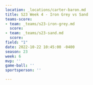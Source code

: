 ```yaml
---
location: _locations/carter-baron.md
title: S23 Week 4 - Iron Grey vs Sand
teams-score:
- team: _teams/s23-iron-grey.md
  score: 
- team: _teams/s23-sand.md
  score: 
field: "1"
date: 2022-10-22 10:45:00 -0400
season: 23
week: 6
mvp: ''
game-ball: ''
sportsperson: ''

---
```

